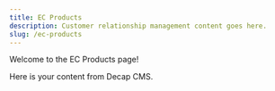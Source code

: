 ```yaml
---
title: EC Products
description: Customer relationship management content goes here.
slug: /ec-products
---
```


Welcome to the EC Products page!

Here is your content from Decap CMS.

